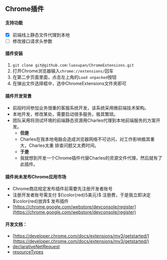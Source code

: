 ## Chrome插件

#### 支持功能

- [x] 前端线上静态文件代理到本地
- [ ] 修改接口请求头参数

#### 插件安装
1. `git clone git@github.com:luoxupan/ChromeExtensions.git`
2. 打开Chrome浏览器输入`chrome://extensions/`回车
3. 在第二步页面里面，点击左上角的`Load unpacked`按钮
4. 在弹出文件选择框中，选中ChromeExtensions文件夹即可

#### 插件开发背景
- 前段时间参加业务很重的客服系统开发，该系统采用微前端技术架构。
- 本地开发，修改某处，需要启动很多服务，极其繁琐。
- 团队采用将测试环境的前端静态资源用Charles代理到本地前端服务的方案开发。
  - **但是**
  - Charles在我本地电脑会造成浏览器网络不可访问，对工作影响极其重大，Charles太重 排查问题又太费时间。
  - **于是**
  - 我就想到开发一个Chrome插件代替Charles的资源文件代理，然后就有了此插件。

#### 插件尚未发布Chrome应用市场
- Chrome商店规定发布插件前需要先注册开发者账号
- 注册开发者账号需支付 ${\color{red}5美元}$ 注册费，于是我立即决定 $\color{red}放弃$ 发布插件
- [https://chrome.google.com/webstore/devconsole/register](https://chrome.google.com/webstore/devconsole/register) 

#### 开发文档：
- [https://developer.chrome.com/docs/extensions/mv3/getstarted/](https://developer.chrome.com/docs/extensions/mv3/getstarted/)
- [declarativeNetRequest](https://developer.chrome.com/docs/extensions/reference/declarativeNetRequest/)
- [resourceTypes](https://developer.chrome.com/docs/extensions/reference/declarativeNetRequest/#type-ResourceType)



<!-- ![](https://img.shields.io/static/v1?label=&message=hello&color=green) -->

